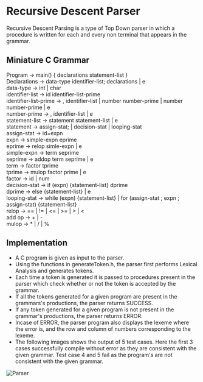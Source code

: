 # Recursive Descent Parser
Recursive Descent Parsing is a type of Top Down parser in which a procedure is written for each and every non terminal that appears in the grammar. 

## Miniature C Grammar
Program -> main() { declarations statement-list } <br/>
Declarations -> data-type identifier-list; declarations | e <br/>
data-type -> int | char <br/>
identifier-list -> id identifier-list-prime <br/>
identifier-list-prime -> , identifier-list | number number-prime | number number-prime | e <br/>
number-prime -> , identifier-list | e <br/>
statement-list -> statement statement-list | e <br/>
statement -> assign-stat; | decision-stat | looping-stat <br/>
assign-stat -> id=expn <br/>
expn -> simple-expn eprime <br/>
eprime -> relop simle-expn | e <br/>
simple-expn -> term seprime <br/>
seprime -> addop term seprime | e <br/>
term -> factor tprime <br/>
tprime -> mulop factor prime | e <br/>
factor -> id | num <br/>
decision-stat -> if (expn) {statement-list} dprime <br/>
dprime -> else {statement-list} | e <br/>
looping-stat -> while (expn) {statement-list} | for (assign-stat ; expn ; assign-stat) {statement-list} <br/>
relop -> == | != | <= | >= | > | < <br/>
add op -> + | - <br/>
mulop -> * | / | % <br/>

## Implementation 
* A C program is given as input to the parser. 
* Using the functions in generateToken.h, the parser first performs Lexical Analysis and generates tokens.
* Each time a token is generated it is passed to procedures present in the parser which check whether or not the token is accepted by the grammar.
* If all the tokens generated for a given program are present in the grammars's productions, the parser returns SUCCESS.
* If any token generated for a given program is not present in the grammar's productions, the parser returns ERROR.
* Incase of ERROR, the parser program also displays the lexeme where the error is, and the row and column of numbers corresponding to the lexeme.
* The following images shows the output of 5 test cases. Here the first 3 cases successfully compile without error as they are consistent with the given grammar. Test case 4 and 5 fail as the program's are not consistent with the given grammar.

![Parser](https://user-images.githubusercontent.com/75254081/195694432-bbd8c6ac-79a6-41f7-b102-f52d7bdffd50.png)


